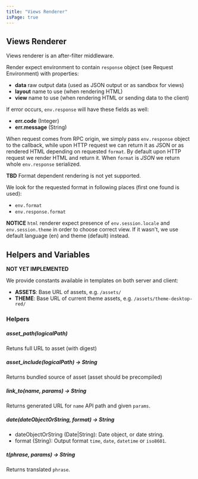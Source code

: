 ```yaml
---
title: "Views Renderer"
isPage: true
---
```



Views Renderer
--------------

Views renderer is an after-filter middleware.

Render expect environment to contain `response` object (see Request Environment)
with properties:

- **data** raw output data (used as JSON output or as sandbox for views)
- **layout** name to use (when rendering HTML)
- **view** name to use (when rendering HTML or sending data to the client)

If error occurs, `env.response` will have these fields as well:

- **err.code** (Integer)
- **err.message** (String)

When request comes from RPC origin, we simply pass `env.response` object to the
callback, while upon HTTP request we can return it as JSON or as rendered HTML
depending on requested `format`. By default upon HTTP request we render HTML and
return it. When `format` is *JSON* we return whole `env.response` serialized.

**TBD** Format dependent rendering is not yet supported.

We look for the requested format in following places (first one found is used):

- `env.format`
- `env.response.format`


**NOTICE** `html` renderer expect presence of `env.session.locale` and
`env.session.theme` in order to choose correct view. If it wasn't, we use
default language (en) and theme (default) instead.


## Helpers and Variables

**NOT YET IMPLEMENTED**

We provide constants available in templates on both server and client:

- **ASSETS**: Base URL of assets, e.g. `/assets/`
- **THEME**: Base URL of current theme assets, e.g. `/assets/theme-desktop-red/`

### Helpers

##### asset_path(logicalPath)

Retuns full URL to asset (with digest)

##### asset_include(logicalPath) -> String

Returns bundled source of asset (asset should be precompiled)

##### link_to(name, params) -> String

Returns generated URL for `name` API path and given `params`.

##### date(dateObjectOrString, format) -> String

- dateObjectOrString (Date|String): Date object, or date string.
- format (String): Output format `time`, `date`, `datetime` or `iso8601`.

##### t(phrase, params) -> String

Returns translated `phrase`.
